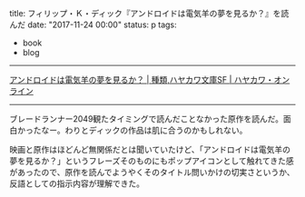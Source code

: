 title: フィリップ・Ｋ・ディック『アンドロイドは電気羊の夢を見るか？』を読んだ
date: "2017-11-24 00:00"
status: p
tags:
- book
- blog
---

[アンドロイドは電気羊の夢を見るか？ \| 種類,ハヤカワ文庫SF \| ハヤカワ・オンライン](http://www.hayakawa-online.co.jp/product/books/10229.html)

---

ブレードランナー2049観たタイミングで読んだことなかった原作を読んだ。面白かったなー。わりとディックの作品は肌に合うのかもしれない。

映画と原作はほどんど無関係だとは聞いていたけど、「アンドロイドは電気羊の夢を見るか？」というフレーズそのものにもポップアイコンとして触れてきた感があったので、原作を読んでようやくそのタイトル問いかけの切実さというか、反語としての指示内容が理解できた。
